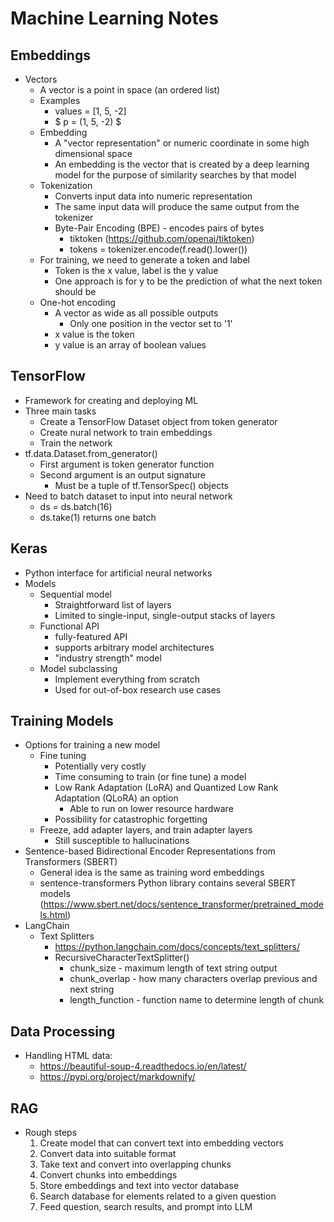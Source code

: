 # Machine Learning Notes

## Embeddings

* Vectors
    * A vector is a point in space (an ordered list)
    * Examples
        * values = [1, 5, -2]
        * $ p = (1, 5, -2) $
    * Embedding
        * A "vector representation" or numeric coordinate in some high dimensional space
        * An embedding is the vector that is created by a deep learning model for the purpose of similarity searches by that model
    * Tokenization
        * Converts input data into numeric representation
        * The same input data will produce the same output from the tokenizer
        * Byte-Pair Encoding (BPE) - encodes pairs of bytes
            * tiktoken (https://github.com/openai/tiktoken)
            * tokens = tokenizer.encode(f.read().lower())
    * For training, we need to generate a token and label
        * Token is the x value, label is the y value
        * One approach is for y to be the prediction of what the next token should be
    * One-hot encoding
        * A vector as wide as all possible outputs
            * Only one position in the vector set to '1'
        * x value is the token
        * y value is an array of boolean values


## TensorFlow
* Framework for creating and deploying ML
* Three main tasks
    * Create a TensorFlow Dataset object from token generator
    * Create nural network to train embeddings
    * Train the network
* tf.data.Dataset.from_generator()
    * First argument is token generator function
    * Second argument is an output signature
        * Must be a tuple of tf.TensorSpec() objects
* Need to batch dataset to input into neural network
    * ds = ds.batch(16)
    * ds.take(1) returns one batch


## Keras
* Python interface for artificial neural networks
* Models
    * Sequential model
        * Straightforward list of layers
        * Limited to single-input, single-output stacks of layers
    * Functional API
        * fully-featured API
        * supports arbitrary model architectures
        * "industry strength" model
    * Model subclassing
        * Implement everything from scratch
        * Used for out-of-box research use cases


## Training Models
* Options for training a new model
    * Fine tuning
        * Potentially very costly
        * Time consuming to train (or fine tune) a model
        * Low Rank Adaptation (LoRA) and Quantized Low Rank Adaptation (QLoRA) an option
            * Able to run on lower resource hardware
        * Possibility for catastrophic forgetting
    * Freeze, add adapter layers, and train adapter layers
        * Still susceptible to hallucinations
* Sentence-based Bidirectional Encoder Representations from Transformers (SBERT)
    * General idea is the same as training word embeddings
    * sentence-transformers Python library contains several SBERT models (https://www.sbert.net/docs/sentence_transformer/pretrained_models.html)
* LangChain
    * Text Splitters
        * https://python.langchain.com/docs/concepts/text_splitters/
        * RecursiveCharacterTextSplitter()
            * chunk_size - maximum length of text string output
            * chunk_overlap - how many characters overlap previous and next string
            * length_function - function name to determine length of chunk


## Data Processing
* Handling HTML data:
    * https://beautiful-soup-4.readthedocs.io/en/latest/
    * https://pypi.org/project/markdownify/


## RAG

* Rough steps
    1. Create model that can convert text into embedding vectors
    2. Convert data into suitable format
    3. Take text and convert into overlapping chunks
    4. Convert chunks into embeddings
    5. Store embeddings and text into vector database
    6. Search database for elements related to a given question
    7. Feed question, search results, and prompt into LLM 
